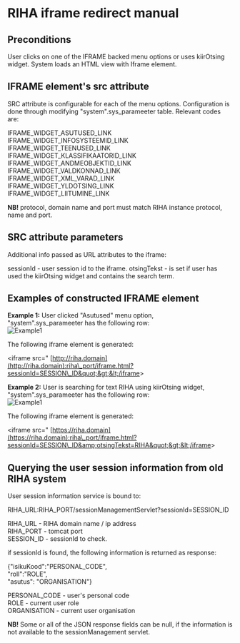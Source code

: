 # RIHA iframe redirect manual

## Preconditions

User clicks on one of the IFRAME backed menu options or uses kiirOtsing widget.
System loads an HTML view with Iframe element.

## IFRAME element&#39;s src attribute

SRC attribute is configurable for each of the menu options. Configuration is done through modifying  &quot;system&quot;.sys\_parameeter table. Relevant codes are:

IFRAME\_WIDGET\_ASUTUSED\_LINK  
IFRAME\_WIDGET\_INFOSYSTEEMID\_LINK  
IFRAME\_WIDGET\_TEENUSED\_LINK  
IFRAME\_WIDGET\_KLASSIFIKAATORID\_LINK  
IFRAME\_WIDGET\_ANDMEOBJEKTID\_LINK  
IFRAME\_WIDGET\_VALDKONNAD\_LINK  
IFRAME\_WIDGET\_XML\_VARAD\_LINK  
IFRAME\_WIDGET\_YLDOTSING\_LINK  
IFRAME\_WIDGET\_LIITUMINE\_LINK  

**NB!** protocol, domain name and port must match RIHA instance protocol, name and port.

## SRC attribute parameters
Additional info passed as URL attributes to the iframe:

sessionId - user session id to the iframe.
otsingTekst - is set if user has used the kiirOtsing widget and contains the search term.

## Examples of constructed IFRAME element

**Example 1:**
User clicked &quot;Asutused&quot; menu option,  
&quot;system&quot;.sys\_parameeter has the following row:  
![Example1](../img/Example1.jpg)

The following iframe element is generated:

&lt;iframe src=&quot; [http://riha.domain](http://riha.domain):riha\_port/iframe.html?sessionId=SESSION\_ID&quot;&gt;&lt;/iframe&gt;

**Example 2:**
User is searching for text RIHA using kiirOtsing widget,  
&quot;system&quot;.sys\_parameeter has the following row:  
![Example1](../img/Example2.jpg)

The following iframe element is generated:

&lt;iframe src=&quot; [https://riha.domain](https://riha.domain):riha\_port/iframe.html?sessionId=SESSION\_ID&amp;otsingTekst=RIHA&quot;&gt;&lt;/iframe&gt;

## Querying the user session information from old RIHA system

User session information service is bound to:

RIHA\_URL:RIHA\_PORT/sessionManagementServlet?sessionId=SESSION\_ID

RIHA\_URL - RIHA domain name / ip address  
RIHA\_PORT - tomcat port  
SESSION\_ID - sessionId to check.  

if sessionId is found, the following information is returned as response:

{&quot;isikuKood&quot;:&quot;PERSONAL\_CODE&quot;,  
 &quot;roll&quot;:&quot;ROLE&quot;,  
&quot;asutus&quot;: &quot;ORGANISATION&quot;}  

PERSONAL\_CODE - user&#39;s personal code  
ROLE - current user role  
ORGANISATION - current user organisation  

**NB!** Some or all of the JSON response fields can be null, if the information is not available to the sessionManagement servlet.